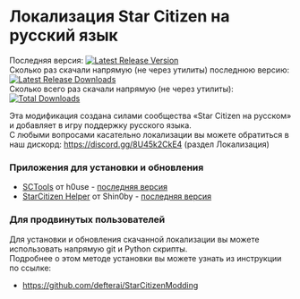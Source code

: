 # Локализация Star Citizen на русский язык

Последняя версия: [![Latest Release Version](https://img.shields.io/github/release/n1ghter/Star_Citizen_Ru?sort=date)](https://github.com/n1ghter/Star_Citizen_Ru/releases/latest)  
Сколько раз скачали напрямую (не через утилиты) последнюю версию: [![Latest Release Downloads](https://img.shields.io/github/downloads/n1ghter/Star_Citizen_Ru/latest/total)](https://github.com/n1ghter/Star_Citizen_Ru/releases/latest)  
Сколько всего раз скачали напрямую (не через утилиты): [![Total Downloads](https://img.shields.io/github/downloads/n1ghter/Star_Citizen_Ru/total.svg)](https://github.com/n1ghter/Star_Citizen_Ru/releases)  

Эта модификация создана силами сообщества «Star Citizen на русском» и добавляет в игру поддержку русского языка.  
С любыми вопросами касательно локализации вы можете обратиться в наш дискорд: https://discord.gg/8U45k2CkE4 (раздел Локализация) 

### Приложения для установки и обновления

* [SCTools](https://github.com/h0useRus/StarCitizen) от h0use - [последняя версия](https://github.com/h0useRus/StarCitizen/releases/latest)
* [StarCitizen Helper](https://github.com/Shin0by/StarCitizen-Helper) от Shin0by - [последняя версия](https://github.com/Shin0by/StarCitizen-Helper/releases/latest)

### Для продвинутых пользователей

Для установки и обновления скачанной локализации вы можете использовать напрямую git и Python скрипты.  
Подробнее о этом методе установки вы можете узнать из инструкции по ссылке:  
* https://github.com/defterai/StarCitizenModding

